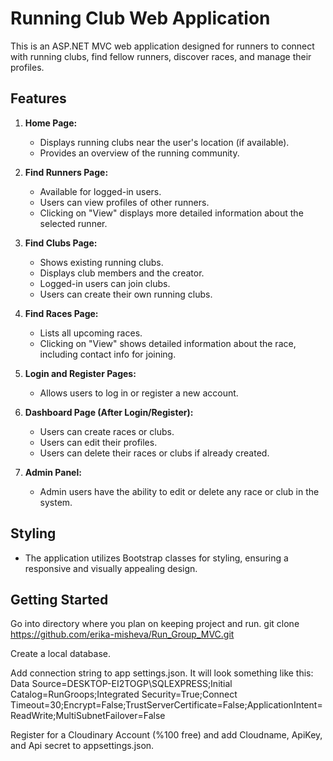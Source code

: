 # Running Club Web Application

This is an ASP.NET MVC web application designed for runners to connect with running clubs, find fellow runners, discover races, and manage their profiles.

## Features

1. **Home Page:**
   - Displays running clubs near the user's location (if available).
   - Provides an overview of the running community.

2. **Find Runners Page:**
   - Available for logged-in users.
   - Users can view profiles of other runners.
   - Clicking on "View" displays more detailed information about the selected runner.

3. **Find Clubs Page:**
   - Shows existing running clubs.
   - Displays club members and the creator.
   - Logged-in users can join clubs.
   - Users can create their own running clubs.

4. **Find Races Page:**
   - Lists all upcoming races.
   - Clicking on "View" shows detailed information about the race, including contact info for joining.

5. **Login and Register Pages:**
   - Allows users to log in or register a new account.

6. **Dashboard Page (After Login/Register):**
   - Users can create races or clubs.
   - Users can edit their profiles.
   - Users can delete their races or clubs if already created.

7. **Admin Panel:**
   - Admin users have the ability to edit or delete any race or club in the system.

## Styling

- The application utilizes Bootstrap classes for styling, ensuring a responsive and visually appealing design.
  
## Getting Started

Go into directory where you plan on keeping project and run.
git clone https://github.com/erika-misheva/Run_Group_MVC.git

Create a local database.

Add connection string to app settings.json. It will look something like this:
Data Source=DESKTOP-EI2TOGP\\SQLEXPRESS;Initial Catalog=RunGroops;Integrated Security=True;Connect Timeout=30;Encrypt=False;TrustServerCertificate=False;ApplicationIntent=ReadWrite;MultiSubnetFailover=False

Register for a Cloudinary Account (%100 free) and add Cloudname, ApiKey, and Api secret to appsettings.json.

